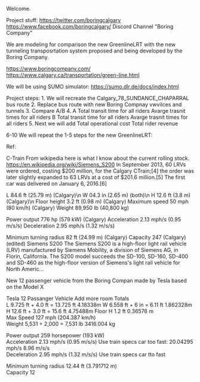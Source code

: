 Welcome.

Project stuff:
https://twitter.com/boringcalgary
https://www.facebook.com/boringcalgary/
Discord Channel "Boring Company"


We are modeling for comparison the new GreenlineLRT with the new tunneling transposrtation system proposed and being developed by the Boring Company.

https://www.boringcompany.com/
https://www.calgary.ca/transportation/green-line.html

We will be using SUMO simulator:
https://sumo.dlr.de/docs/index.html


Project steps:
1.
We will recreate the Calgary_78_SUNDANCE_CHAPARRAL bus route
2.
Replace bus route with new Boring Compnay vwvilces and tunnels
3.
Compare A/B
4.
A
Total transit time for all riders
Avarge trasnit times for all riders
B
Total transit time for all riders
Avarge trasnit times for all riders
5.
Next we will add
Total operational cost
Total rider revenue

6-10
We will repeat the 1-5 steps for the new GreenlineLRT:



Ref:

C-Train
From wikipedia here is what I know about the current rolling stock. https://en.wikipedia.org/wiki/Siemens_S200
In September 2013, 60 LRVs were ordered, costing $200 million, for the Calgary CTrain;[4] the order was later slightly expanded to 63 LRVs at a cost of $201.6 million.[5] The first car was delivered on January 6, 2016.[6]

L 84.6 ft (25.79 m) (Calgary)\n
W 04.3 in (2.65 m) (both)\n
H 12.6 ft (3.8 m) (Calgary)\n
Floor height    3.2 ft (0.98 m) (Calgary)
Maximum speed    50 mph (80 km/h) (Calgary)
Weight    89,950 lb (40,800 kg)

Power output    776 hp (579 kW) (Calgary)
Acceleration    2.13 mph/s (0.95 m/s/s)
Deceleration    2.95 mph/s (1.32 m/s/s)

Minimum turning radius    82 ft (24.99 m) (Calgary)
Capacity    247 (Calgary)(edited)
Siemens S200
The Siemens S200 is a high-floor light rail vehicle (LRV) manufactured by Siemens Mobility, a division of Siemens AG, in Florin, California. The S200 model succeeds the SD-100, SD-160, SD-400 and SD-460 as the high-floor version of Siemens's light rail vehicle for North Americ...



New 12 passenger vehicle from the Boring Compan made by Tesla based on the Model X

Tesla 12 Passanger Vehicle 	Add more room	Totals	
L	9.725 ft 	+ 4.0 ft 	= 13.725 ft  	4.18338m
W	6.558 ft 	+ 6 in 	= 6.11 ft  	1.862328m
H	12.6 ft 	+ 3.0 ft 	= 15.6 ft  	4.75488m
Floor H	1.2 ft   0.36576 m			
Max Speed	127 mph (204.387 km/h) 			
Weight	5,531 + 2,000 = 7,531 lb			3416.004 kg
				
Power output	259 horsepower (193 kW) 			
Acceleration	2.13 mph/s (0.95 m/s/s) 	Use train specs car too fast: 20.04295 mph/s 8.96 m/s/s		
Deceleration	2.95 mph/s (1.32 m/s/s) 	Use train specs car tto fast 		
				
Minimum turning radius	12.44 ft (3.791712 m)			
Capacity	12			













